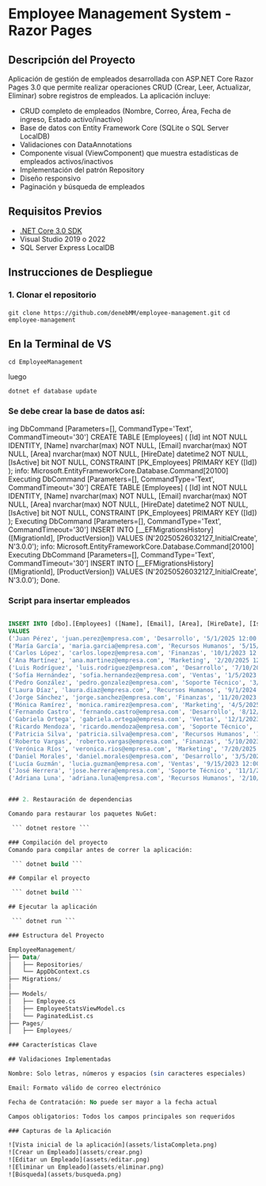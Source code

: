 # Employee Management System - Razor Pages

## Descripción del Proyecto

Aplicación de gestión de empleados desarrollada con ASP.NET Core Razor Pages 3.0 que permite realizar operaciones CRUD (Crear, Leer, Actualizar, Eliminar) sobre registros de empleados. La aplicación incluye:

- CRUD completo de empleados (Nombre, Correo, Área, Fecha de ingreso, Estado activo/inactivo)
- Base de datos con Entity Framework Core (SQLite o SQL Server LocalDB)
- Validaciones con DataAnnotations
- Componente visual (ViewComponent) que muestra estadísticas de empleados activos/inactivos
- Implementación del patrón Repository
- Diseño responsivo
- Paginación y búsqueda de empleados

## Requisitos Previos

- [.NET Core 3.0 SDK](https://dotnet.microsoft.com/download/dotnet-core/3.0)
- Visual Studio 2019 o 2022
- SQL Server Express LocalDB 

## Instrucciones de Despliegue

### 1. Clonar el repositorio

 ``` git clone https://github.com/denebMM/employee-management.git ``` 
 ``` cd employee-management  ``` 

## En la Terminal de VS
 ``` cd EmployeeManagement ``` 
  
  luego 

 ``` dotnet ef database update ``` 

### Se debe crear la base de datos así:


ing DbCommand [Parameters=[], CommandType='Text', CommandTimeout='30']
CREATE TABLE [Employees] (
    [Id] int NOT NULL IDENTITY,
    [Name] nvarchar(max) NOT NULL,
    [Email] nvarchar(max) NOT NULL,
    [Area] nvarchar(max) NOT NULL,
    [HireDate] datetime2 NOT NULL,
    [IsActive] bit NOT NULL,
    CONSTRAINT [PK_Employees] PRIMARY KEY ([Id])
);
info: Microsoft.EntityFrameworkCore.Database.Command[20100]
      Executing DbCommand [Parameters=[], CommandType='Text', CommandTimeout='30']
      CREATE TABLE [Employees] (
          [Id] int NOT NULL IDENTITY,
          [Name] nvarchar(max) NOT NULL,
          [Email] nvarchar(max) NOT NULL,
          [Area] nvarchar(max) NOT NULL,
          [HireDate] datetime2 NOT NULL,
          [IsActive] bit NOT NULL,
          CONSTRAINT [PK_Employees] PRIMARY KEY ([Id])
      );
Executing DbCommand [Parameters=[], CommandType='Text', CommandTimeout='30']
INSERT INTO [__EFMigrationsHistory] ([MigrationId], [ProductVersion])
VALUES (N'20250526032127_InitialCreate', N'3.0.0');
info: Microsoft.EntityFrameworkCore.Database.Command[20100]
      Executing DbCommand [Parameters=[], CommandType='Text', CommandTimeout='30']
      INSERT INTO [__EFMigrationsHistory] ([MigrationId], [ProductVersion])
      VALUES (N'20250526032127_InitialCreate', N'3.0.0');
Done.


### Script para insertar empleados

```sql

INSERT INTO [dbo].[Employees] ([Name], [Email], [Area], [HireDate], [IsActive])
VALUES
('Juan Pérez', 'juan.perez@empresa.com', 'Desarrollo', '5/1/2025 12:00:00 AM', 1),
('María García', 'maria.garcia@empresa.com', 'Recursos Humanos', '5/15/2024 12:00:00 AM', 1),
('Carlos López', 'carlos.lopez@empresa.com', 'Finanzas', '10/1/2023 12:00:00 AM', 1),
('Ana Martínez', 'ana.martinez@empresa.com', 'Marketing', '2/20/2025 12:00:00 AM', 1),
('Luis Rodríguez', 'luis.rodriguez@empresa.com', 'Desarrollo', '7/10/2024 12:00:00 AM', 1),
('Sofía Hernández', 'sofia.hernandez@empresa.com', 'Ventas', '1/5/2023 12:00:00 AM', 0),
('Pedro González', 'pedro.gonzalez@empresa.com', 'Soporte Técnico', '3/15/2025 12:00:00 AM', 1),
('Laura Díaz', 'laura.diaz@empresa.com', 'Recursos Humanos', '9/1/2024 12:00:00 AM', 1),
('Jorge Sánchez', 'jorge.sanchez@empresa.com', 'Finanzas', '11/20/2023 12:00:00 AM', 1),
('Mónica Ramírez', 'monica.ramirez@empresa.com', 'Marketing', '4/5/2025 12:00:00 AM', 1),
('Fernando Castro', 'fernando.castro@empresa.com', 'Desarrollo', '8/12/2024 12:00:00 AM', 1),
('Gabriela Ortega', 'gabriela.ortega@empresa.com', 'Ventas', '12/1/2023 12:00:00 AM', 0),
('Ricardo Mendoza', 'ricardo.mendoza@empresa.com', 'Soporte Técnico', '6/15/2025 12:00:00 AM', 1),
('Patricia Silva', 'patricia.silva@empresa.com', 'Recursos Humanos', '1/30/2024 12:00:00 AM', 1),
('Roberto Vargas', 'roberto.vargas@empresa.com', 'Finanzas', '5/10/2023 12:00:00 AM', 1),
('Verónica Ríos', 'veronica.rios@empresa.com', 'Marketing', '7/20/2025 12:00:00 AM', 1),
('Daniel Morales', 'daniel.morales@empresa.com', 'Desarrollo', '3/5/2024 12:00:00 AM', 1),
('Lucía Guzmán', 'lucia.guzman@empresa.com', 'Ventas', '9/15/2023 12:00:00 AM', 0),
('José Herrera', 'jose.herrera@empresa.com', 'Soporte Técnico', '11/1/2025 12:00:00 AM', 1),
('Adriana Luna', 'adriana.luna@empresa.com', 'Recursos Humanos', '2/10/2024 12:00:00 AM', 1);


### 2. Restauración de dependencias

Comando para restaurar los paquetes NuGet:

 ``` dotnet restore ``` 

### Compilación del proyecto
Comando para compilar antes de correr la aplicación:

 ``` dotnet build ``` 

## Compilar el proyecto

 ``` dotnet build ``` 

## Ejecutar la aplicación

 ``` dotnet run ``` 

### Estructura del Proyecto

EmployeeManagement/
├── Data/
│   ├── Repositories/
│   └── AppDbContext.cs
├── Migrations/
│   
├── Models/
│   ├── Employee.cs
│   ├── EmployeeStatsViewModel.cs
│   └── PaginatedList.cs
├── Pages/
│   ├── Employees/

### Características Clave

## Validaciones Implementadas

Nombre: Solo letras, números y espacios (sin caracteres especiales)

Email: Formato válido de correo electrónico

Fecha de Contratación: No puede ser mayor a la fecha actual

Campos obligatorios: Todos los campos principales son requeridos

### Capturas de la Aplicación

![Vista inicial de la aplicación](assets/listaCompleta.png)
![Crear un Empleado](assets/crear.png)
![Editar un Empleado](assets/editar.png)
![Eliminar un Empleado](assets/eliminar.png)
![Búsqueda](assets/busqueda.png)
